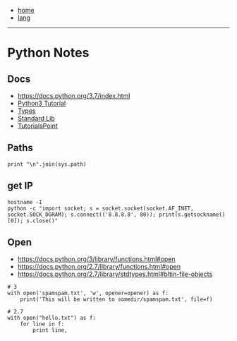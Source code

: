 - [home](/)
- [lang](/lang.md)
---
# Python Notes
## Docs
- https://docs.python.org/3.7/index.html
- [Python3 Tutorial](https://docs.python.org/3/tutorial/index.html)
- [Types](https://docs.python.org/3.7/library/stdtypes.html)
- [Standard Lib](https://docs.python.org/3.7/library/index.html)
- [TutorialsPoint](https://www.tutorialspoint.com/python/python_quick_guide.htm)

## Paths
```
print "\n".join(sys.path)
```
## get IP
```
hostname -I
python -c "import socket; s = socket.socket(socket.AF_INET, socket.SOCK_DGRAM); s.connect(('8.8.8.8', 80)); print(s.getsockname()[0]); s.close()"
```

## Open
- https://docs.python.org/3/library/functions.html#open
- https://docs.python.org/2.7/library/functions.html#open
- https://docs.python.org/2.7/library/stdtypes.html#bltin-file-objects
```
# 3
with open('spamspam.txt', 'w', opener=opener) as f:
    print('This will be written to somedir/spamspam.txt', file=f)

# 2.7
with open("hello.txt") as f:
    for line in f:
        print line,

```
